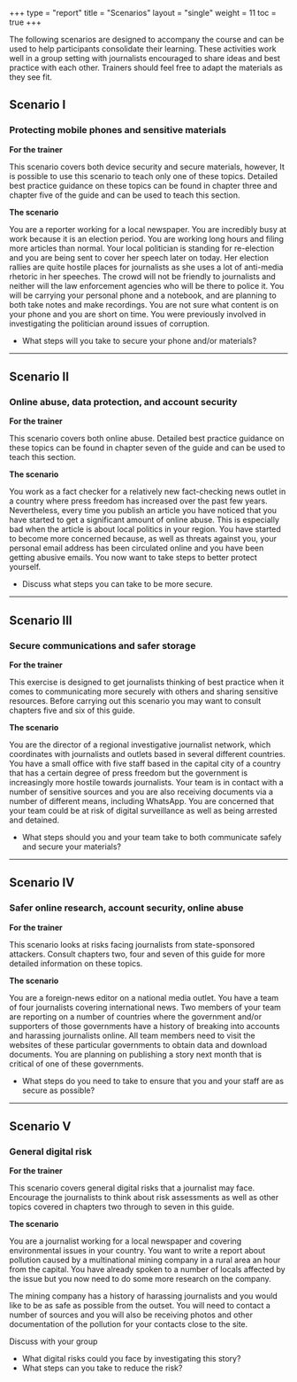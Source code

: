 +++
type = "report"
title = "Scenarios"
layout = "single"
weight = 11
toc = true
+++

The following scenarios are designed to accompany the course and can be used to help participants consolidate their learning. These activities work well in a group setting with journalists encouraged to share ideas and best practice with each other. Trainers should feel free to adapt the materials as they see fit.

## Scenario I

### Protecting mobile phones and sensitive materials

**For the trainer**

This scenario covers both device security and secure materials, however, It is possible to use this scenario to teach only one of these topics. Detailed best practice guidance on these topics can be found in chapter three and chapter five of the guide and can be used to teach this section.

**The scenario**

You are a reporter working for a local newspaper. You are incredibly busy at work because it is an election period. You are working long hours and filing more articles than normal. Your local politician is standing for re-election and you are being sent to cover her speech later on today. Her election rallies are quite hostile places for journalists as she uses a lot of anti-media rhetoric in her speeches. The crowd will not be friendly to journalists and neither will the law enforcement agencies who will be there to police it. You will be carrying your personal phone and a notebook, and are planning to both take notes and make recordings. You are not sure what content is on your phone and you are short on time. You were previously involved in investigating the politician around issues of corruption.

- What steps will you take to secure your phone and/or materials?

---

## Scenario II

### Online abuse, data protection, and account security

**For the trainer**

This scenario covers both online abuse. Detailed best practice guidance on these topics can be found in chapter seven of the guide and can be used to teach this section.

**The scenario**

You work as a fact checker for a relatively new fact-checking news outlet in a country where press freedom has increased over the past few years. Nevertheless, every time you publish an article you have noticed that you have started to get a significant amount of online abuse. This is especially bad when the article is about local politics in your region. You have started to become more concerned because, as well as threats against you, your personal email address has been circulated online and you have been getting abusive emails. You now want to take steps to better protect yourself.

- Discuss what steps you can take to be more secure.

---

## Scenario III

### Secure communications and safer storage

**For the trainer**

This exercise is designed to get journalists thinking of best practice when it comes to communicating more securely with others and sharing sensitive resources. Before carrying out this scenario you may want to consult chapters five and six of this guide.

**The scenario**

You are the director of a regional investigative journalist network, which coordinates with journalists and outlets based in several different countries. You have a small office with five staff based in the capital city of a country that has a certain degree of press freedom but the government is increasingly more hostile towards journalists. Your team is in contact with a number of sensitive sources and you are also receiving documents via a number of different means, including WhatsApp. You are concerned that your team could be at risk of digital surveillance as well as being arrested and detained.

- What steps should you and your team take to both communicate safely and secure your materials?

---

## Scenario IV

### Safer online research, account security, online abuse

**For the trainer**

This scenario looks at risks facing journalists from state-sponsored attackers. Consult chapters two, four and seven of this guide for more detailed information on these topics.

**The scenario**

You are a foreign-news editor on a national media outlet. You have a team of four journalists covering international news. Two members of your team are reporting on a number of countries where the government and/or supporters of those governments have a history of breaking into accounts and harassing journalists online. All team members need to visit the websites of these particular governments to obtain data and download documents. You are planning on publishing a story next month that is critical of one of these governments.

- What steps do you need to take to ensure that you and your staff are as secure as possible?

---

## Scenario V

### General digital risk

**For the trainer**

This scenario covers general digital risks that a journalist may face. Encourage the journalists to think about risk assessments as well as other topics covered in chapters two through to seven in this guide.

**The scenario**

You are a journalist working for a local newspaper and covering environmental issues in your country. You want to write a report about pollution caused by a multinational mining company in a rural area an hour from the capital. You have already spoken to a number of locals affected by the issue but you now need to do some more research on the company.

The mining company has a history of harassing journalists and you would like to be as safe as possible from the outset. You will need to contact a number of sources and you will also be receiving photos and other documentation of the pollution for your contacts close to the site.

Discuss with your group

- What digital risks could you face by investigating this story?
- What steps can you take to reduce the risk?